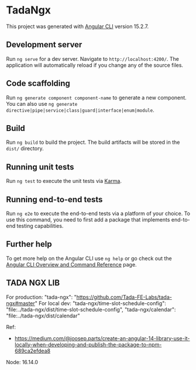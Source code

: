 # TadaNgx

This project was generated with [Angular CLI](https://github.com/angular/angular-cli) version 15.2.7.

## Development server

Run `ng serve` for a dev server. Navigate to `http://localhost:4200/`. The application will automatically reload if you change any of the source files.

## Code scaffolding

Run `ng generate component component-name` to generate a new component. You can also use `ng generate directive|pipe|service|class|guard|interface|enum|module`.

## Build

Run `ng build` to build the project. The build artifacts will be stored in the `dist/` directory.

## Running unit tests

Run `ng test` to execute the unit tests via [Karma](https://karma-runner.github.io).

## Running end-to-end tests

Run `ng e2e` to execute the end-to-end tests via a platform of your choice. To use this command, you need to first add a package that implements end-to-end testing capabilities.

## Further help

To get more help on the Angular CLI use `ng help` or go check out the [Angular CLI Overview and Command Reference](https://angular.io/cli) page.

## TADA NGX LIB
 For production: "tada-ngx": "https://github.com/Tada-FE-Labs/tada-ngx#master"
 For local dev: 
 "tada-ngx/time-slot-schedule-config": "file:../tada-ngx/dist/time-slot-schedule-config",
 "tada-ngx/calendar": "file:../tada-ngx/dist/calendar"

 Ref: 
 - https://medium.com/@joosep.parts/create-an-angular-14-library-use-it-locally-when-developing-and-publish-the-package-to-npm-689ca2efdea8


 Node: 16.14.0